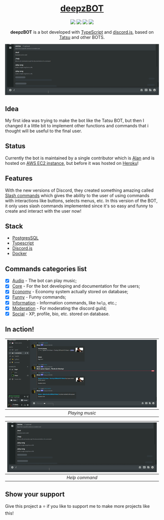 <h1 align="center">
  <a href="https://discord.com/oauth2/authorize?client_id=709564503053828137&scope=bot&permissions=334621766">deepzBOT</a>
</h1>
<p align="center">
  <img src="https://img.shields.io/github/license/deepzS2/deepzBOT">
  <img src="https://img.shields.io/github/stars/deepzS2/deepzBOT">
  <img src="https://img.shields.io/github/issues/deepzS2/deepzBOT">
  <img src="https://img.shields.io/github/forks/deepzS2/deepzBOT">
</p>
<p align="center">
  <b>deepzBOT</b> is a bot developed with <a href="https://www.typescriptlang.org/">TypeScript</a> and <a href="https://www.discord.js.org/">discord.js</a>, based on <a href="https://tatsu.gg/">Tatsu</a> and other BOTS.
</p>
<img src="assets/info.gif">

## Idea
My first idea was trying to make the bot like the Tatsu BOT, but then I changed it a little bit to implement other functions and commands that i thought will be useful to the final user.

## Status
Currently the bot is maintained by a single contributor which is [Alan](https://github.com/deepzS2) and is hosted on [AWS EC2 instance](https://aws.amazon.com/pt/ec2/), but before it was hosted on [Heroku](https://www.heroku.com)!

## Features
With the new versions of Discord, they created something amazing called [Slash commands](https://discordjs.guide/interactions/slash-commands.html) which gives the ability to the user of using commands with interactions like buttons, selects menus, etc. In this version of the BOT, it only uses slash commands implemented since it's so easy and funny to create and interact with the user now!

## Stack
- [PostgresSQL](https://www.postgresql.org)
- [Typescript](https://www.typescriptlang.org/)
- [Discord.js](https://www.discord.js.org/)
- [Docker](https://www.docker.com)

## Commands categories list
- [x] [Audio](src/commands/audio) - The bot can play music;
- [x] [Core](src/commands/core) - For the bot developing and documentation for the users;
- [x] [Economy](src/commands/economy) - Economy system actually stored on database;
- [x] [Funny](src/commands/funny) - Funny commands;
- [x] [Information](src/commands/info) - Information commands, like `help`, etc.;
- [x] [Moderation](src/commands/moderation) - For moderating the discord guild;
- [x] [Social](src/commands/social) - XP, profile, bio, etc. stored on database.

## In action!
| ![Audio](assets/audio.gif) |
| :--: |
| *Playing music* |

| ![](assets/info.gif) |
| :--: |
| *Help command* |

## Show your support
Give this project a ⭐ if you like to support me to make more projects like this!